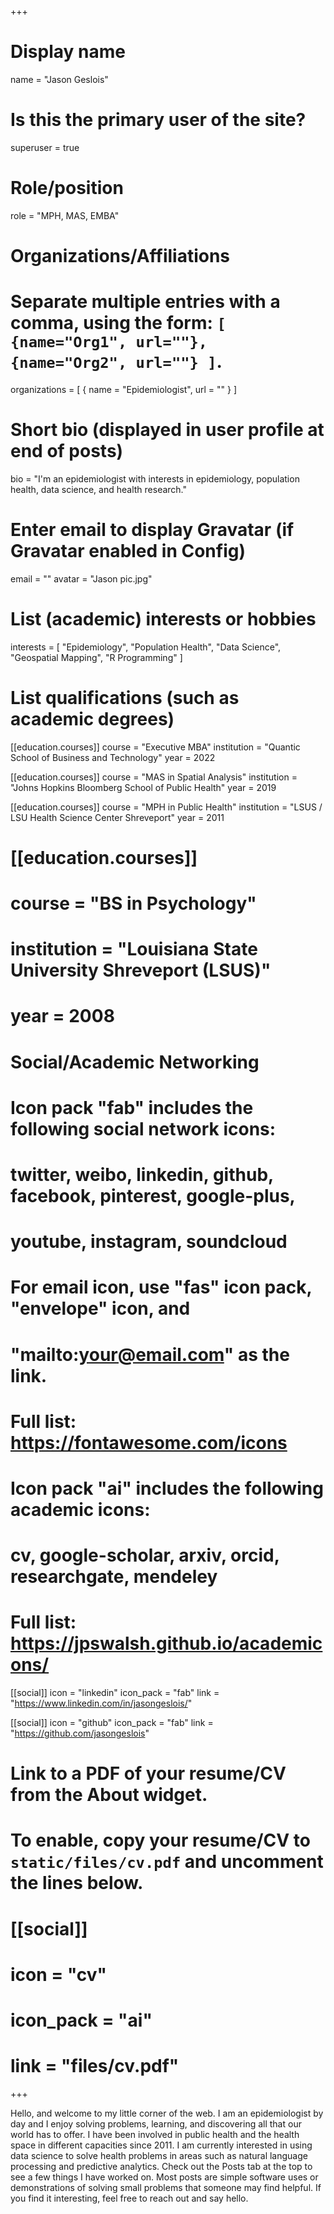 +++
# Display name
name = "Jason Geslois"

# Is this the primary user of the site?
superuser = true

# Role/position
role = "MPH, MAS, EMBA"

# Organizations/Affiliations
#   Separate multiple entries with a comma, using the form: `[ {name="Org1", url=""}, {name="Org2", url=""} ]`.
organizations = [ { name = "Epidemiologist", url = "" } ]

# Short bio (displayed in user profile at end of posts)
bio = "I'm an epidemiologist with interests in epidemiology, population health, data science, and health research."

# Enter email to display Gravatar (if Gravatar enabled in Config)
email = ""
avatar = "Jason pic.jpg"

# List (academic) interests or hobbies
interests = [
  "Epidemiology",
  "Population Health",
  "Data Science",
  "Geospatial Mapping",
  "R Programming"
]

# List qualifications (such as academic degrees)

[[education.courses]]
  course = "Executive MBA"
  institution = "Quantic School of Business and Technology"
  year = 2022

[[education.courses]]
  course = "MAS in Spatial Analysis"
  institution = "Johns Hopkins Bloomberg School of Public Health"
  year = 2019

[[education.courses]]
  course = "MPH in Public Health"
  institution = "LSUS / LSU Health Science Center Shreveport"
  year = 2011

# [[education.courses]]
#  course = "BS in Psychology"
#  institution = "Louisiana State University Shreveport (LSUS)"
#  year = 2008

# Social/Academic Networking
#
# Icon pack "fab" includes the following social network icons:
#
#   twitter, weibo, linkedin, github, facebook, pinterest, google-plus,
#   youtube, instagram, soundcloud
#
#   For email icon, use "fas" icon pack, "envelope" icon, and
#   "mailto:your@email.com" as the link.
#
#   Full list: https://fontawesome.com/icons
#
# Icon pack "ai" includes the following academic icons:
#
#   cv, google-scholar, arxiv, orcid, researchgate, mendeley
#
#   Full list: https://jpswalsh.github.io/academicons/

[[social]]
  icon = "linkedin"
  icon_pack = "fab"
  link = "https://www.linkedin.com/in/jasongeslois/"

[[social]]
  icon = "github"
  icon_pack = "fab"
  link = "https://github.com/jasongeslois"

# Link to a PDF of your resume/CV from the About widget.
# To enable, copy your resume/CV to `static/files/cv.pdf` and uncomment the lines below.
# [[social]]
#   icon = "cv"
#   icon_pack = "ai"
#   link = "files/cv.pdf"

+++

Hello, and welcome to my little corner of the web. I am an epidemiologist by day and I enjoy solving problems, learning, and discovering all that our world has to offer. I have been involved in public health and the health space in different capacities since 2011. I am currently interested in using data science to solve health problems in areas such as natural language processing and predictive analytics. Check out the Posts tab at the top to see a few things I have worked on. Most posts are simple software uses or demonstrations of solving small problems that someone may find helpful. If you find it interesting, feel free to reach out and say hello.
